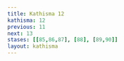 ```yaml
---
title: Kathisma 12
kathisma: 12
previous: 11
next: 13
stases: [[85,86,87], [88], [89,90]]
layout: kathisma
---
```

